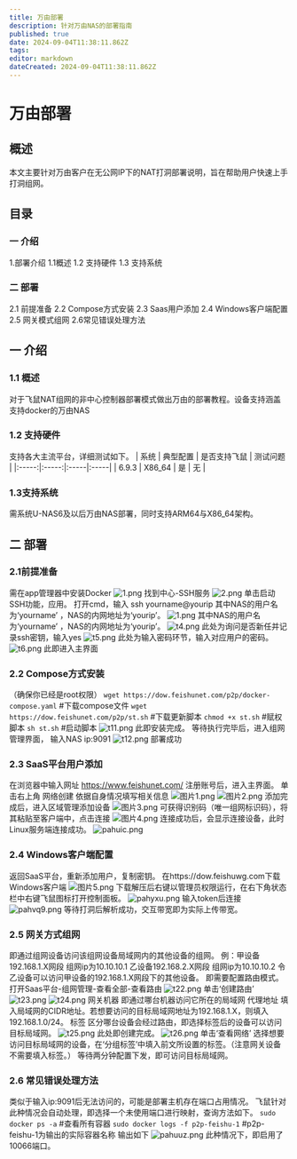 ```yaml
---
title: 万由部署
description: 针对万由NAS的部署指南
published: true
date: 2024-09-04T11:38:11.862Z
tags: 
editor: markdown
dateCreated: 2024-09-04T11:38:11.862Z
---
```


# 万由部署
## 概述
本文主要针对万由客户在无公网IP下的NAT打洞部署说明，旨在帮助用户快速上手打洞组网。
## 目录
### 一 介绍
1.部署介绍
1.1概述
1.2 支持硬件
1.3 支持系统
### 二 部署
2.1 前提准备
2.2 Compose方式安装
2.3 Saas用户添加
2.4 Windows客户端配置
2.5 网关模式组网
2.6常见错误处理方法

## 一 介绍
### 1.1 概述
对于飞鼠NAT组网的非中心控制器部署模式做出万由的部署教程。设备支持涵盖支持docker的万由NAS
### 1.2 支持硬件
支持各大主流平台，详细测试如下。
| 系统 | 典型配置 | 是否支持飞鼠 | 测试问题 |
|:-----:|:-----:|:-----|:-----|
| 6.9.3 | X86_64 | 是 | 无 |

### 1.3支持系统
需系统U-NAS6及以后万由NAS部署，同时支持ARM64与X86_64架构。

## 二 部署
### 2.1前提准备
需在app管理器中安装Docker
![1.png](/万由/1.png)
找到中心-SSH服务
![2.png](/万由/2.png)
单击启动SSH功能，应用。
打开cmd，输入 ssh yourname@yourip
其中NAS的用户名为‘yourname’ ，NAS的内网地址为‘yourip’。
![1.png](/万由/3.png)
其中NAS的用户名为‘yourname’ ，NAS的内网地址为‘yourip’。
![t4.png](/SYNOLOGY/t4.png)
此处为询问是否新任并记录ssh密钥，输入yes
![t5.png](/SYNOLOGY/t5.png)
此处为输入密码环节，输入对应用户的密码。
![t6.png](/SYNOLOGY/t6.png)
此即进入主界面

### 2.2 Compose方式安装
（确保你已经是root权限）
`wget https://dow.feishunet.com/p2p/docker-compose.yaml`  #下载compose文件
`wget https://dow.feishunet.com/p2p/st.sh`  #下载更新脚本
`chmod +x st.sh` #赋权脚本
`sh st.sh` #启动脚本
![t11.png](/SYNOLOGY/t11.png)
此即安装完成。
等待执行完毕后，进入组网管理界面，
输入NAS ip:9091
![t12.png](/SYNOLOGY/t12.png)
部署成功

### 2.3 SaaS平台用户添加
在浏览器中输入网址 https://www.feishunet.com/
注册账号后，进入主界面。
单击右上角 网络创建
依据自身情况填写相关信息
![图片1.png](/Saas/图片1.png)
![图片2.png](/Saas/图片2.png)
添加完成后，进入区域管理添加设备
![图片3.png](/Saas/图片3.png)
可获得识别码（唯一组网标识码），将其粘贴至客户端中，点击连接
![图片4.png](/Saas/图片4.png)
连接成功后，会显示连接设备，此时Linux服务端连接成功。
![pahuic.png](/Saas/pahuic.png)

### 2.4 Windows客户端配置
返回SaaS平台，重新添加用户，复制密钥。
在https://dow.feishuwg.com下载Windows客户端
![图片5.png](/Saas/图片5.png)
下载解压后右键以管理员权限运行，在右下角状态栏中右键飞鼠图标打开控制面板。
![pahyxu.png](/Saas/pahyxu.png)
输入token后连接
![pahvq9.png](/Saas/pahvq9.png)
等待打洞后解析成功，交互带宽即为实际上传带宽。

### 2.5 网关方式组网
即通过组网设备访问该组网设备局域网内的其他设备的组网。
例：甲设备 192.168.1.X网段 组网ip为10.10.10.1
乙设备192.168.2.X网段 组网ip为10.10.10.2
令乙设备可以访问甲设备的192.168.1.X网段下的其他设备。
即需要配置路由模式。
打开Saas平台-组网管理-查看全部-查看路由
![t22.png](/SYNOLOGY/t22.png)
单击‘创建路由’
![t23.png](/SYNOLOGY/t23.png)
![t24.png](/SYNOLOGY/t24.png)
网关机器 即通过哪台机器访问它所在的局域网
代理地址 填入局域网的CIDR地址。若想要访问的目标局域网地址为192.168.1.X，则填入192.168.1.0/24。
标签 区分哪台设备会经过路由，即选择标签后的设备可以访问目标局域网。
![t25.png](/SYNOLOGY/t25.png)
此处即创建完成。
![t26.png](/SYNOLOGY/t26.png)
单击‘查看网络’ 选择想要访问目标局域网的设备，在‘分组标签’中填入前文所设置的标签。（注意网关设备不需要填入标签。）
等待两分钟配置下发，即可访问目标局域网。

### 2.6 常见错误处理方法
类似于输入ip:9091后无法访问的，可能是部署主机存在端口占用情况。
飞鼠针对此种情况会自动处理，即选择一个未使用端口进行映射，查询方法如下。
`sudo docker ps -a` #查看所有容器
`sudo docker logs -f p2p-feishu-1` #p2p-feishu-1为输出的实际容器名称
输出如下
![pahuuz.png](/Saas/pahuuz.png)
此种情况下，即启用了10066端口。